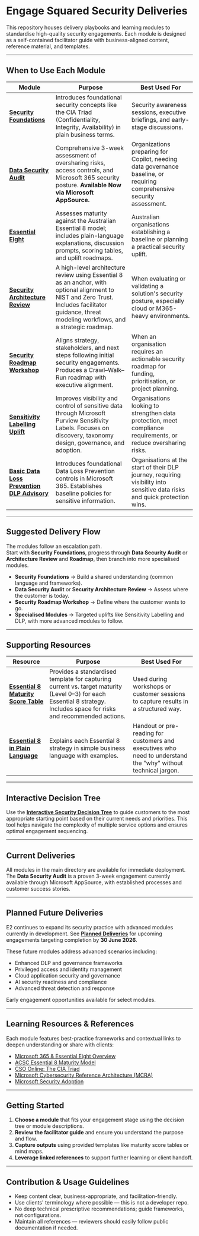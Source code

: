 # Engage Squared Security Deliveries

This repository houses delivery playbooks and learning modules to standardise high-quality security engagements. Each module is designed as a self-contained facilitator guide with business-aligned content, reference material, and templates.

---

## When to Use Each Module

| Module | Purpose | Best Used For |
|--------|---------|----------------|
| **[Security Foundations](./Security_Foundations.md)** | Introduces foundational security concepts like the CIA Triad (Confidentiality, Integrity, Availability) in plain business terms. | Security awareness sessions, executive briefings, and early-stage discussions. |
| **[Data Security Audit](./Data_Security_Audit.md)** | Comprehensive 3-week assessment of oversharing risks, access controls, and Microsoft 365 security posture. **Available Now via Microsoft AppSource.** | Organizations preparing for Copilot, needing data governance baseline, or requiring comprehensive security assessment. |
| **[Essential Eight](./Essential_Eight.md)** | Assesses maturity against the Australian Essential 8 model; includes plain-language explanations, discussion prompts, scoring tables, and uplift roadmaps. | Australian organisations establishing a baseline or planning a practical security uplift. |
| **[Security Architecture Review](./Security_Architecture_Review.md)** | A high-level architecture review using Essential 8 as an anchor, with optional alignment to NIST and Zero Trust. Includes facilitator guidance, threat modeling workflows, and a strategic roadmap. | When evaluating or validating a solution's security posture, especially cloud or M365-heavy environments. |
| **[Security Roadmap Workshop](./Security_Roadmap_Workshop.md)** | Aligns strategy, stakeholders, and next steps following initial security engagements. Produces a Crawl–Walk–Run roadmap with executive alignment. | When an organisation requires an actionable security roadmap for funding, prioritisation, or project planning. |
| **[Sensitivity Labelling Uplift](./Sensitivity_Labelling_Uplift.md)** | Improves visibility and control of sensitive data through Microsoft Purview Sensitivity Labels. Focuses on discovery, taxonomy design, governance, and adoption. | Organisations looking to strengthen data protection, meet compliance requirements, or reduce oversharing risks. |
| **[Basic Data Loss Prevention DLP Advisory](./Basic_Data_Loss_Prevention_DLP_Advisory.md)** | Introduces foundational Data Loss Prevention controls in Microsoft 365. Establishes baseline policies for sensitive information. | Organisations at the start of their DLP journey, requiring visibility into sensitive data risks and quick protection wins. |

--- 
## Suggested Delivery Flow 

The modules follow an escalation path.  
Start with **Security Foundations**, progress through **Data Security Audit** or **Architecture Review** and **Roadmap**, then branch into more specialised modules.  

- **Security Foundations** → Build a shared understanding (common language and frameworks).  
- **Data Security Audit** or **Security Architecture Review** → Assess where the customer is today.  
- **Security Roadmap Workshop** → Define where the customer wants to go.  
- **Specialised Modules** → Targeted uplifts like Sensitivity Labelling and DLP, with more advanced modules to follow.  

---

## Supporting Resources

| Resource | Purpose | Best Used For |
|----------|---------|----------------|
| **[Essential 8 Maturity Score Table](./Essential_8_Maturity_Score_Table.md)** | Provides a standardised template for capturing current vs. target maturity (Level 0–3) for each Essential 8 strategy. Includes space for risks and recommended actions. | Used during workshops or customer sessions to capture results in a structured way. |
| **[Essential 8 in Plain Language](./Essential_Eight_PlainLanguage.md)** | Explains each Essential 8 strategy in simple business language with examples. | Handout or pre-reading for customers and executives who need to understand the "why" without technical jargon. |

---

## Interactive Decision Tree

Use the **[Interactive Security Decision Tree](./decision-tree.html)** to guide customers to the most appropriate starting point based on their current needs and priorities. This tool helps navigate the complexity of multiple service options and ensures optimal engagement sequencing.

---

## Current Deliveries

All modules in the main directory are available for immediate deployment. The **Data Security Audit** is a proven 3-week engagement currently available through Microsoft AppSource, with established processes and customer success stories.

---

## Planned Future Deliveries

E2 continues to expand its security practice with advanced modules currently in development. See **[Planned Deliveries](./planned-deliveries/)** for upcoming engagements targeting completion by **30 June 2026**.

These future modules address advanced scenarios including:
- Enhanced DLP and governance frameworks
- Privileged access and identity management
- Cloud application security and governance  
- AI security readiness and compliance
- Advanced threat detection and response

Early engagement opportunities available for select modules.

---

##  Learning Resources & References

Each module features best-practice frameworks and contextual links to deepen understanding or share with clients:

- [Microsoft 365 & Essential Eight Overview](https://learn.microsoft.com/en-us/compliance/anz/e8-overview)  
- [ACSC Essential 8 Maturity Model](https://www.cyber.gov.au/resources-business-and-government/essential-cybersecurity/essential-eight/essential-eight-maturity-model)  
- [CSO Online: The CIA Triad](https://www.csoonline.com/article/568917/the-cia-triad-definition-components-and-examples.html)  
- [Microsoft Cybersecurity Reference Architecture (MCRA)](https://learn.microsoft.com/en-us/security/adoption/mcra)  
- [Microsoft Security Adoption](https://learn.microsoft.com/en-us/security/adoption/adoption)

---

##  Getting Started

1. **Choose a module** that fits your engagement stage using the decision tree or module descriptions.
2. **Review the facilitator guide** and ensure you understand the purpose and flow.
3. **Capture outputs** using provided templates like maturity score tables or mind maps.
4. **Leverage linked references** to support further learning or client handoff.

---

##  Contribution & Usage Guidelines

- Keep content clear, business-appropriate, and facilitation-friendly.
- Use clients' terminology where possible — this is not a developer repo.
- No deep technical prescriptive recommendations; guide frameworks, not configurations.
- Maintain all references — reviewers should easily follow public documentation if needed.
